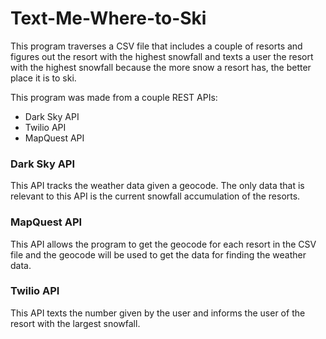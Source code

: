# Text-Me-Where-to-Ski
 
This program traverses a CSV file that includes a couple of resorts and figures out the resort with the highest snowfall and texts a user the resort with the highest snowfall because the more snow a resort has, the better place it is to ski.

This program was made from a couple REST APIs:
* Dark Sky API
* Twilio API
* MapQuest API

### Dark Sky API

This API tracks the weather data given a geocode. The only data that is relevant to this API is the current snowfall accumulation of the resorts.

### MapQuest API

This API allows the program to get the geocode for each resort in the CSV file and the geocode will be used to get the data for finding the weather data.

### Twilio API

This API texts the number given by the user and informs the user of the resort with the largest snowfall.